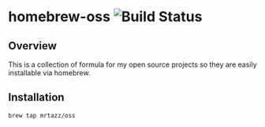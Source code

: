 # homebrew-oss ![Build Status](https://github.com/mrtazz/homebrew-oss/actions/workflows/tests.yml/badge.svg)

## Overview
This is a collection of formula for my open source projects so they are easily
installable via homebrew.

## Installation
```
brew tap mrtazz/oss
```
